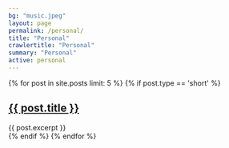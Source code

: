 ```yaml
---
bg: "music.jpeg"
layout: page
permalink: /personal/
title: "Personal"
crawlertitle: "Personal"
summary: "Personal"
active: personal
---
```

{% for post in site.posts limit: 5 %}
  {% if post.type == 'short' %}
    <article class="index-page">
      <h2><a href="{{ post.url }}">{{ post.title }}</a></h2>
      {{ post.excerpt }}
    </article>
  {% endif %}
{% endfor %}
